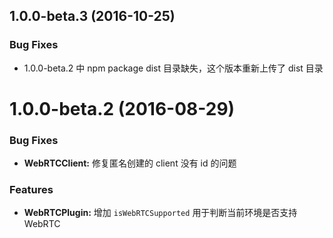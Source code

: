 <a name="1.0.0-beta.3"></a>
## 1.0.0-beta.3 (2016-10-25)


### Bug Fixes

* 1.0.0-beta.2 中 npm package dist 目录缺失，这个版本重新上传了 dist 目录


<a name="1.0.0-beta.2"></a>
# 1.0.0-beta.2 (2016-08-29)


### Bug Fixes

* **WebRTCClient:** 修复匿名创建的 client 没有 id 的问题


### Features

* **WebRTCPlugin:** 增加 `isWebRTCSupported` 用于判断当前环境是否支持 WebRTC
